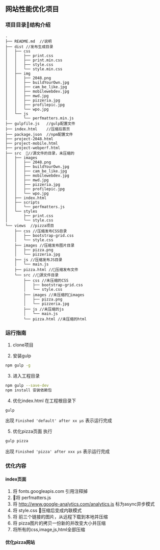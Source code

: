 ## 网站性能优化项目

### 项目目录结构介绍
```
.
├── README.md  //说明
├── dist //发布生成目录
│   ├── css 
│   │   ├── print.css
│   │   ├── print.min.css
│   │   ├── style.css
│   │   └── style.min.css
│   ├── img
│   │   ├── 2048.png
│   │   ├── buildYourOwn.jpg
│   │   ├── cam_be_like.jpg
│   │   ├── mobilewebdev.jpg
│   │   ├── mwd.jpg
│   │   ├── pizzeria.jpg
│   │   ├── profilepic.jpg
│   │   └── wpo.jpg
│   └── js
│       └── perfmatters.min.js
├── gulpfile.js   //gulp配置文件
├── index.html    //压缩后首页
├── package.json  //npm配置文件
├── project-2048.html
├── project-mobile.html
├── project-webperf.html
├── src  //源文件的目录，未压缩的
│   ├── images
│   │   ├── 2048.png
│   │   ├── buildYourOwn.jpg
│   │   ├── cam_be_like.jpg
│   │   ├── mobilewebdev.jpg
│   │   ├── mwd.jpg
│   │   ├── pizzeria.jpg
│   │   ├── profilepic.jpg
│   │   └── wpo.jpg
│   ├── index.html
│   ├── scripts
│   │   └── perfmatters.js
│   └── styles
│       ├── print.css
│       └── style.css
└── views  //pizza项目
    ├── css //压缩发布CSS目录
    │   ├── bootstrap-grid.css
    │   └── style.css
    ├── images //压缩发布图片目录
    │   ├── pizza.png
    │   └── pizzeria.jpg
    ├── js //压缩发布JS目录
    │   └── main.js
    ├── pizza.html //压缩发布文件
    └── src //源文件目录
        ├── css //未压缩的CSS
        │   ├── bootstrap-grid.css
        │   └── style.css
        ├── images //未压缩的images
        │   ├── pizza.png
        │   └── pizzeria.jpg
        ├── js //未压缩的js
        │   └── main.js
        └── pizza.html //未压缩的html
```

### 运行指南

1. clone项目

2. 安装gulp

```bash
npm gulp -g
```

3. 进入工程目录

```bash
npm gulp --save-dev
npm install 安装依赖包
```

4. 优化index.html
在工程根目录下
```bash
gulp
```
出现 `Finished 'default' after xx μs` 表示运行完成

5. 优化pizza页面
执行
```bash
gulp pizza
```
出现 `Finished 'pizza' after xxx μs` 表示运行完成


### 优化内容
#### index页面
1. 将 fonts.googleapis.com 引用注释掉
2. 将 perfmatters.js 
3. 将 http://www.google-analytics.com/analytics.js 标为async异步模式
4. 将 style.css 压缩后变成内联模式
5. 将 前三个链接的图片，从远程下载到本地并压缩
6. 将 pizza图片的拷贝一份新的并改变大小并压缩
7. 将所有的css,image,js,html全部压缩

#### 优化pizza网站
